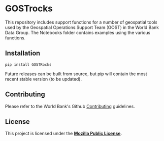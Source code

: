 # GOSTrocks

This repository includes support functions for a number of geospatial tools used by the Geospatial Operations Support Team (GOST) in the World Bank Data Group. The Notebooks folder contains examples using the various functions.

## Installation

```{shell}
pip install GOSTRocks
```

Future releases can be built from source, but pip will contain the most recent stable version (to be updated).

## Contributing

Please refer to the World Bank's Github [Contributing](docs/CONTRIBUTING.md) guidelines.

## License

This project is licensed under the [**Mozilla Public License**](https://www.mozilla.org/en-US/MPL).
